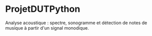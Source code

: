 # ProjetDUTPython
Analyse acoustique : spectre, sonogramme et détection de notes de musique à partir d'un signal monodique.
